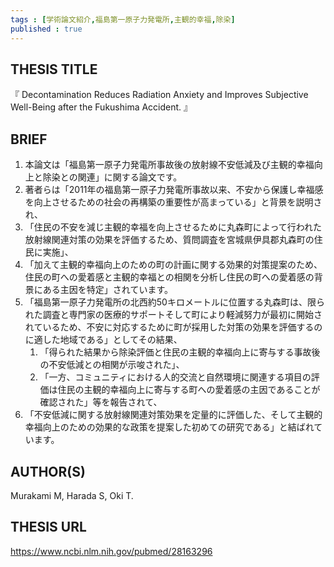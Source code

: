 ```yaml
---
tags : [学術論文紹介,福島第一原子力発電所,主観的幸福,除染] 
published : true
---
```


## THESIS TITLE
『
Decontamination Reduces Radiation Anxiety and Improves Subjective Well-Being after the Fukushima Accident.
』
  
## BRIEF

1. 本論文は「福島第一原子力発電所事故後の放射線不安低減及び主観的幸福向上と除染との関連」に関する論文です。
1. 著者らは「2011年の福島第一原子力発電所事故以来、不安から保護し幸福感を向上させるための社会の再構築の重要性が高まっている」と背景を説明され、
1. 「住民の不安を減じ主観的幸福を向上させるために丸森町によって行われた放射線関連対策の効果を評価するため、質問調査を宮城県伊具郡丸森町の住民に実施」、 
1. 「加えて主観的幸福向上のための町の計画に関する効果的対策提案のため、住民の町への愛着感と主観的幸福との相関を分析し住民の町への愛着感の背景にある主因を特定」されています。
1. 「福島第一原子力発電所の北西約50キロメートルに位置する丸森町は、限られた調査と専門家の医療的サポートそして町により軽減努力が最初に開始されているため、不安に対応するために町が採用した対策の効果を評価するのに適した地域である」としてその結果、
	1. 「得られた結果から除染評価と住民の主観的幸福向上に寄与する事故後の不安低減との相関が示唆された」、
	1. 「一方、コミュニティにおける人的交流と自然環境に関連する項目の評価は住民の主観的幸福向上に寄与する町への愛着感の主因であることが確認された」等を報告されて、
1. 「不安低減に関する放射線関連対策効果を定量的に評価した、そして主観的幸福向上のための効果的な政策を提案した初めての研究である」と結ばれています。


## AUTHOR(S)

Murakami M, Harada S, Oki T.

## THESIS URL
[
https://www.ncbi.nlm.nih.gov/pubmed/28163296
](
https://www.ncbi.nlm.nih.gov/pubmed/28163296
)